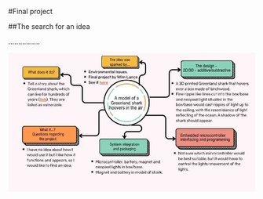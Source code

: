 #Final project

##The search for an idea

................


![GreenlandShark](docs/img/MindMap_GreenlandShark.jpg)

